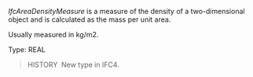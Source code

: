 ﻿_IfcAreaDensityMeasure_ is a measure of the density of a two-dimensional object and is calculated as the mass per unit area.

Usually measured in kg/m2.

Type: REAL

> HISTORY&nbsp; New type in IFC4.
